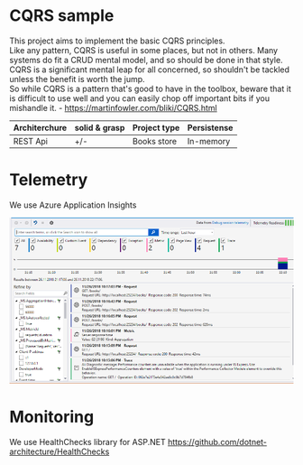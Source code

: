 # CQRS sample
This project aims to implement the basic CQRS principles.<br/>
Like any pattern, CQRS is useful in some places, but not in others. Many systems do fit a CRUD mental model, and so should be done in that style. CQRS is a significant mental leap for all concerned, so shouldn't be tackled unless the benefit is worth the jump.<br/>
So while CQRS is a pattern that's good to have in the toolbox, beware that it is difficult to use well and you can easily chop off important bits if you mishandle it. - https://martinfowler.com/bliki/CQRS.html<br/>

| Architerchure | solid & grasp | Project type | Persistense | 
| ------------- | --------------| ------------ | ----------- |
| REST Api      | +/-           | Books store  | In-memory   |

# Telemetry
We use Azure Application Insights

![screen](https://github.com/bohdanka194/project/blob/master/misc/Screenshot_16.png)

# Monitoring
We use HealthChecks library for ASP.NET https://github.com/dotnet-architecture/HealthChecks
